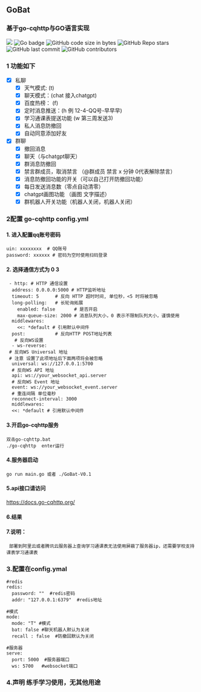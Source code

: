 ## GoBat

### 基于go-cqhttp与GO语言实现

<img src="https://github-readme-stats.vercel.app/api?username=Xiaoxusheng&theme=blue-green">
<img src="https://img.shields.io/badge/Go-00ADD8?style=for-the-badge&logo=go&logoColor=white" alt="Go badge">
<img alt="GitHub code size in bytes" src="https://img.shields.io/github/languages/code-size/Xiaoxusheng/Go-Bat">
<img alt="GitHub Repo stars" src="https://img.shields.io/github/stars/Xiaoxusheng/Go-Bat">
<img alt="GitHub last commit" src="https://img.shields.io/github/last-commit/Xiaoxusheng/Go-Bat">
<img alt="GitHub contributors" src="https://img.shields.io/github/contributors/Xiaoxusheng/Go-Bat">

### 1 功能如下
- [x] 私聊
  - [x] 天气模式: (t)
  - [x] 聊天模式：(chat 接入chatgpt)
  - [x] 百度热榜： (f)
  - [x] 定时消息推送：(h 例 12-4-QQ号-早早早)
  - [x] 学习通课表提送功能 (w 第三周发送3)
  - [x] 私人消息防撤回
  - [x] 自动同意添加好友
- [x] 群聊
  - [x] 撤回消息
  - [x] 聊天（与chatgpt聊天）
  - [x] 群消息防撤回
  - [x] 禁言群成员，取消禁言 （@群成员 禁言 x 分钟 0代表解除禁言）
  - [x] 消息防撤回功能的开关（可以自己打开防撤回功能）
  - [x] 每日发送消息数（零点自动清零）
  - [x] chatgpt画图功能 （画图 文字描述）
  - [x] 群机器人开关功能（机器人关闭，机器人关闭）

### 2配置 go-cqhttp config.yml

#### 1. 进入配置qq账号密码

    uin: xxxxxxxx  # QQ账号
    password: xxxxxx # 密码为空时使用扫码登录

#### 2. 选择通信方式为 0 3

     - http: # HTTP 通信设置
      address: 0.0.0.0:5000 # HTTP监听地址
      timeout: 5      # 反向 HTTP 超时时间, 单位秒，<5 时将被忽略
      long-polling:   # 长轮询拓展
        enabled: false       # 是否开启
        max-queue-size: 2000 # 消息队列大小，0 表示不限制队列大小，谨慎使用
      middlewares:
        <<: *default # 引用默认中间件
      post:           # 反向HTTP POST地址列表
       # 反向WS设置
      - ws-reverse:
     # 反向WS Universal 地址
     # 注意 设置了此项地址后下面两项将会被忽略
      universal: ws://127.0.0.1:5700
      # 反向WS API 地址
      api: ws://your_websocket_api.server
      # 反向WS Event 地址
      event: ws://your_websocket_event.server
      # 重连间隔 单位毫秒
      reconnect-interval: 3000
      middlewares:
      <<: *default # 引用默认中间件

#### 3.开启go-cqhttp服务

    双击go-cqhttp.bat
    ./go-cqhttp  enter运行

#### 4.服务器启动

    go run main.go 或者 ./GoBat-V0.1

#### 5.api接口请访问

<https://docs.go-cqhttp.org/>

#### 6.结果



#### 7.说明：

     部署到阿里云或者腾讯云服务器上查询学习通课表无法使用屏蔽了服务器ip，还需要学校支持课表学习通课表

### 3.配置在config.ymal

    #redis
    redis:
      password: ""  #redis密码
      addr: "127.0.0.1:6379"  #redis地址

    #模式
    mode:
      mode: "T" #模式
      bat: false #聊天机器人默认为关闭
      recall : false  #防撤回默认为关闭

    #服务器
    serve:
      port: 5000  #服务器端口
      ws: 5700   #websocket端口

### 4.声明 练手学习使用，无其他用途